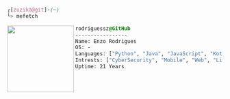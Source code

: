 ```css
┌[zuzika@git]-(~)
└> mefetch
```

<div style="display:block;text-align:left"><img align="left" src="https://github.com/user-attachments/assets/52c3d51d-a8ea-4159-8287-45e697825f71" border="0" style="width:156px;">
  
  ```css
  rodriguessz@GitHub
  -----------------
  Name: Enzo Rodrigues
  OS: -
  Languages: ["Python", "Java", "JavaScript", "Kotlin"]
  Intrests: ["CyberSecurity", "Mobile", "Web", "Linux"]  
  Uptime: 21 Years
  ```
</div>
